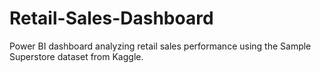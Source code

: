 # Retail-Sales-Dashboard
Power BI dashboard analyzing retail sales performance using the Sample Superstore dataset from Kaggle.
